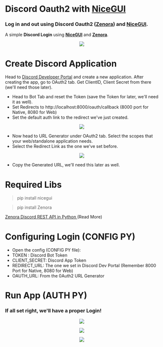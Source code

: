 # Discord Oauth2 with [NiceGUI](https://github.com/zauberzeug/nicegui)
### Log in and out using Discord Oauth2 ([Zenora](https://github.com/ahnaf-zamil/zenora)) and [NiceGUI](https://github.com/zauberzeug/nicegui). 

A simple  **Discord Login** using **[NiceGUI](https://github.com/zauberzeug/nicegui)** and **[Zenora](https://github.com/ahnaf-zamil/zenora)**. 
<p align="center">
  <img src="https://styles.redditmedia.com/t5_7sogo1/styles/communityIcon_7ms8p9yd6eda1.png" />
</p>

# Create Discord Application
Head to [Discord Developer Portal](https://discord.com/developers/applications) and create a new application.
After creating the app, go to OAuth2 tab.
Get ClientID, Client Secret from there (we'll need those later). 

- Head to Bot Tab and reset the Token (save the Token for later, we'll need it as well). 
- Set Redirects to http://localhost:8000/oauth/callback (8000 port for Native, 8080 for Web) 
- Set the default auth link to the redirect we've just created. 
<p align="center">
  <img src="https://i.imgur.com/s1h9fq1.png" />
</p>

- Now head to URL Generator under OAuth2 tab. Select the scopes that your web/standalone application needs.
- Select the Redirect Link as the one we've set before. 
<p align="center">
  <img src="https://i.imgur.com/t3WYLRd.png" />
</p>

- Copy the Generated URL, we'll need this later as well. 

# Required Libs 
> pip install nicegui

> pip install Zenora

[Zenora Discord REST API in Python ](https://github.com/ahnaf-zamil/zenora#zenora) (Read More) 

# Configuring Login (CONFIG PY)
- Open the config (CONFIG PY file):
- TOKEN : Discord Bot Token
- CLIENT_SECRET: Discord App Token 
- REDIRECT_URL: The one we set in Discord Dev Portal (Remember 8000 Port for Native, 8080 for Web) 
- OAUTH_URL: From the 0Auth2 URL Generator

# Run App (AUTH PY)
### If all set right, we'll have a proper Login!
<p align="center">
  <img src="https://i.imgur.com/C3Theco.png" />
</p>
<p align="center">
  <img src="https://i.imgur.com/lhy19X9.png" />
</p>
<p align="center">
  <img src="https://i.imgur.com/qLtRlt9.png" />
</p>

